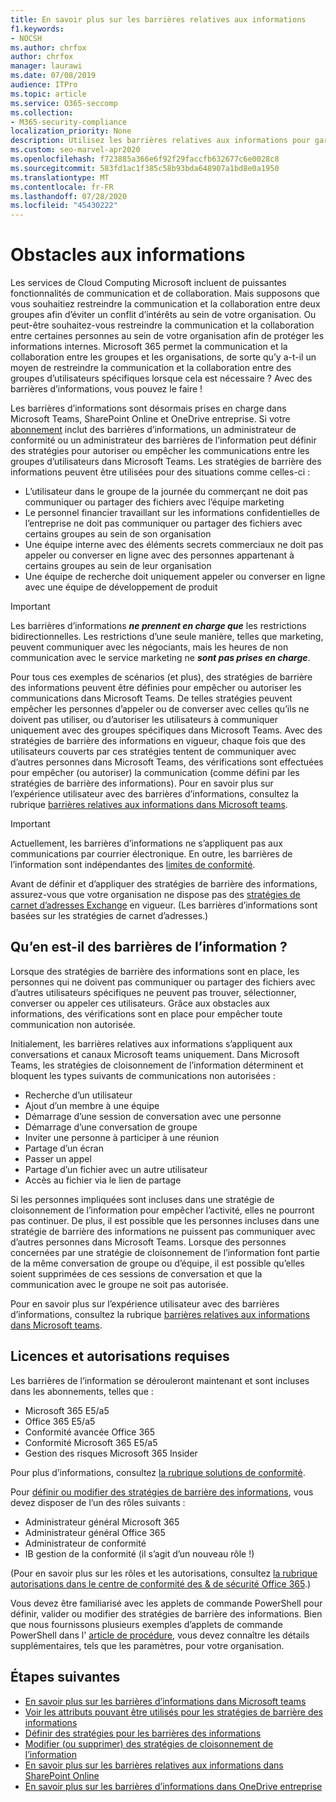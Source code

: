```yaml
---
title: En savoir plus sur les barrières relatives aux informations
f1.keywords:
- NOCSH
ms.author: chrfox
author: chrfox
manager: laurawi
ms.date: 07/08/2019
audience: ITPro
ms.topic: article
ms.service: O365-seccomp
ms.collection:
- M365-security-compliance
localization_priority: None
description: Utilisez les barrières relatives aux informations pour garantir la conformité de la communication à l’aide de Microsoft teams au sein de votre organisation.
ms.custom: seo-marvel-apr2020
ms.openlocfilehash: f723885a366e6f92f29faccfb632677c6e0028c8
ms.sourcegitcommit: 583fd1ac1f385c58b93bda648907a1bd8e0a1950
ms.translationtype: MT
ms.contentlocale: fr-FR
ms.lasthandoff: 07/28/2020
ms.locfileid: "45430222"
---
```

# <a name="information-barriers"></a>Obstacles aux informations

Les services de Cloud Computing Microsoft incluent de puissantes fonctionnalités de communication et de collaboration. Mais supposons que vous souhaitiez restreindre la communication et la collaboration entre deux groupes afin d’éviter un conflit d’intérêts au sein de votre organisation. Ou peut-être souhaitez-vous restreindre la communication et la collaboration entre certaines personnes au sein de votre organisation afin de protéger les informations internes. Microsoft 365 permet la communication et la collaboration entre les groupes et les organisations, de sorte qu’y a-t-il un moyen de restreindre la communication et la collaboration entre des groupes d’utilisateurs spécifiques lorsque cela est nécessaire ? Avec des barrières d’informations, vous pouvez le faire ! 

Les barrières d’informations sont désormais prises en charge dans Microsoft Teams, SharePoint Online et OneDrive entreprise. Si votre [abonnement](#required-licenses-and-permissions) inclut des barrières d’informations, un administrateur de conformité ou un administrateur des barrières de l’information peut définir des stratégies pour autoriser ou empêcher les communications entre les groupes d’utilisateurs dans Microsoft Teams. Les stratégies de barrière des informations peuvent être utilisées pour des situations comme celles-ci :

- L’utilisateur dans le groupe de la journée du commerçant ne doit pas communiquer ou partager des fichiers avec l’équipe marketing
- Le personnel financier travaillant sur les informations confidentielles de l’entreprise ne doit pas communiquer ou partager des fichiers avec certains groupes au sein de son organisation
- Une équipe interne avec des éléments secrets commerciaux ne doit pas appeler ou converser en ligne avec des personnes appartenant à certains groupes au sein de leur organisation
- Une équipe de recherche doit uniquement appeler ou converser en ligne avec une équipe de développement de produit

> [!IMPORTANT]
> Les barrières d’informations ***ne prennent en charge que*** les restrictions bidirectionnelles. Les restrictions d’une seule manière, telles que marketing, peuvent communiquer avec les négociants, mais les heures de non communication avec le service marketing ne ***sont pas prises en charge***.

Pour tous ces exemples de scénarios (et plus), des stratégies de barrière des informations peuvent être définies pour empêcher ou autoriser les communications dans Microsoft Teams. De telles stratégies peuvent empêcher les personnes d’appeler ou de converser avec celles qu’ils ne doivent pas utiliser, ou d’autoriser les utilisateurs à communiquer uniquement avec des groupes spécifiques dans Microsoft Teams. Avec des stratégies de barrière des informations en vigueur, chaque fois que des utilisateurs couverts par ces stratégies tentent de communiquer avec d’autres personnes dans Microsoft Teams, des vérifications sont effectuées pour empêcher (ou autoriser) la communication (comme défini par les stratégies de barrière des informations). Pour en savoir plus sur l’expérience utilisateur avec des barrières d’informations, consultez la rubrique [barrières relatives aux informations dans Microsoft teams](https://docs.microsoft.com/MicrosoftTeams/information-barriers-in-teams).

> [!IMPORTANT]
> Actuellement, les barrières d’informations ne s’appliquent pas aux communications par courrier électronique. En outre, les barrières de l’information sont indépendantes des [limites de conformité](set-up-compliance-boundaries.md).<p>Avant de définir et d’appliquer des stratégies de barrière des informations, assurez-vous que votre organisation ne dispose pas des [stratégies de carnet d’adresses Exchange](https://docs.microsoft.com/exchange/address-books/address-book-policies/address-book-policies) en vigueur. (Les barrières d’informations sont basées sur les stratégies de carnet d’adresses.) 

## <a name="what-happens-with-information-barriers"></a>Qu’en est-il des barrières de l’information ?

Lorsque des stratégies de barrière des informations sont en place, les personnes qui ne doivent pas communiquer ou partager des fichiers avec d’autres utilisateurs spécifiques ne peuvent pas trouver, sélectionner, converser ou appeler ces utilisateurs. Grâce aux obstacles aux informations, des vérifications sont en place pour empêcher toute communication non autorisée.

Initialement, les barrières relatives aux informations s’appliquent aux conversations et canaux Microsoft teams uniquement. Dans Microsoft Teams, les stratégies de cloisonnement de l’information déterminent et bloquent les types suivants de communications non autorisées :

- Recherche d’un utilisateur
- Ajout d’un membre à une équipe
- Démarrage d’une session de conversation avec une personne
- Démarrage d’une conversation de groupe
- Inviter une personne à participer à une réunion
- Partage d’un écran
- Passer un appel
- Partage d’un fichier avec un autre utilisateur
- Accès au fichier via le lien de partage 

Si les personnes impliquées sont incluses dans une stratégie de cloisonnement de l’information pour empêcher l’activité, elles ne pourront pas continuer. De plus, il est possible que les personnes incluses dans une stratégie de barrière des informations ne puissent pas communiquer avec d’autres personnes dans Microsoft Teams. Lorsque des personnes concernées par une stratégie de cloisonnement de l’information font partie de la même conversation de groupe ou d’équipe, il est possible qu’elles soient supprimées de ces sessions de conversation et que la communication avec le groupe ne soit pas autorisée.

Pour en savoir plus sur l’expérience utilisateur avec des barrières d’informations, consultez la rubrique [barrières relatives aux informations dans Microsoft teams](https://docs.microsoft.com/MicrosoftTeams/information-barriers-in-teams).

## <a name="required-licenses-and-permissions"></a>Licences et autorisations requises

Les barrières de l’information se dérouleront maintenant et sont incluses dans les abonnements, telles que :

- Microsoft 365 E5/a5
- Office 365 E5/a5
- Conformité avancée Office 365
- Conformité Microsoft 365 E5/a5
- Gestion des risques Microsoft 365 Insider

Pour plus d’informations, consultez [la rubrique solutions de conformité](https://products.office.com/business/security-and-compliance/compliance-solutions).

Pour [définir ou modifier des stratégies de barrière des informations](information-barriers-policies.md), vous devez disposer de l’un des rôles suivants :

- Administrateur général Microsoft 365
- Administrateur général Office 365
- Administrateur de conformité
- IB gestion de la conformité (il s’agit d’un nouveau rôle !)

(Pour en savoir plus sur les rôles et les autorisations, consultez [la rubrique autorisations dans le centre de conformité des & de sécurité Office 365](../security/office-365-security/protect-against-threats.md).)

Vous devez être familiarisé avec les applets de commande PowerShell pour définir, valider ou modifier des stratégies de barrière des informations. Bien que nous fournissons plusieurs exemples d’applets de commande PowerShell dans l' [article de procédure](information-barriers-policies.md), vous devez connaître les détails supplémentaires, tels que les paramètres, pour votre organisation.

## <a name="next-steps"></a>Étapes suivantes

- [En savoir plus sur les barrières d’informations dans Microsoft teams](https://docs.microsoft.com/MicrosoftTeams/information-barriers-in-teams)
- [Voir les attributs pouvant être utilisés pour les stratégies de barrière des informations](information-barriers-attributes.md)
- [Définir des stratégies pour les barrières des informations](information-barriers-policies.md)
- [Modifier (ou supprimer) des stratégies de cloisonnement de l’information](information-barriers-edit-segments-policies.md)
- [En savoir plus sur les barrières relatives aux informations dans SharePoint Online](https://docs.microsoft.com/sharepoint/information-barriers)
- [En savoir plus sur les barrières d’informations dans OneDrive entreprise](https://docs.microsoft.com/onedrive/information-barriers)